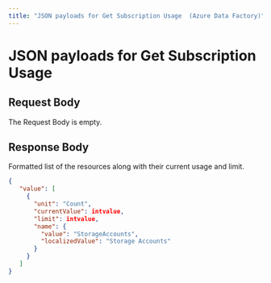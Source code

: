```yaml
---
title: "JSON payloads for Get Subscription Usage  (Azure Data Factory)"
---
```

# JSON payloads for Get Subscription Usage

## Request Body

The Request Body is empty.

## Response Body

Formatted list of the resources along with their current usage and limit. 

```json
{
   "value": [
     {
       "unit": "Count",
       "currentValue": intvalue,
       "limit": intvalue,
       "name": {
         "value": "StorageAccounts",
         "localizedValue": "Storage Accounts"
       }
     }
   ]
}
```
